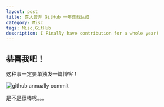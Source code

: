 ```yaml
---
layout: post
title: 喜大普奔 GitHub 一年连载达成
category: Misc
tags: Misc,GitHub
description: I Finally have contribution for a whole year!
---
```



## 恭喜我吧！

这种事一定要单独发一篇博客！


![github annually commit](https://coding.net/u/ice1000/p/Images/git/raw/master/github-year.png)

是不是很棒呢。。。
